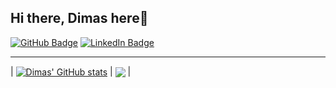 ## Hi there, Dimas here👋

[![GitHub Badge](https://img.shields.io/github/followers/dimasmaulana99?style=social)](https://github.com/dimasmaulana99?tab=followers)
[![LinkedIn Badge](https://img.shields.io/badge/My-LinkedIn-blue)](https://www.linkedin.com/in/dimasmaulana99)

---
| <a href="https://github.com/anuraghazra/github-readme-stats"><img align="center" src="https://github-readme-stats.vercel.app/api?username=dimasmaulana99&show_icons=true&include_all_commits=true&theme=react&hide_border=true&rank_icon=percentile&custom_title=Dimas%27+GitHub+Stats" alt="Dimas' GitHub stats" /></a> | <a href="https://github.com/anuraghazra/github-readme-stats"><img align="center" src="https://github-readme-stats.vercel.app/api/top-langs/?username=dimasmaulana99&layout=compact&theme=react&langs_count=5&hide=go,html,css,tex&hide_border=true" /></a> |
